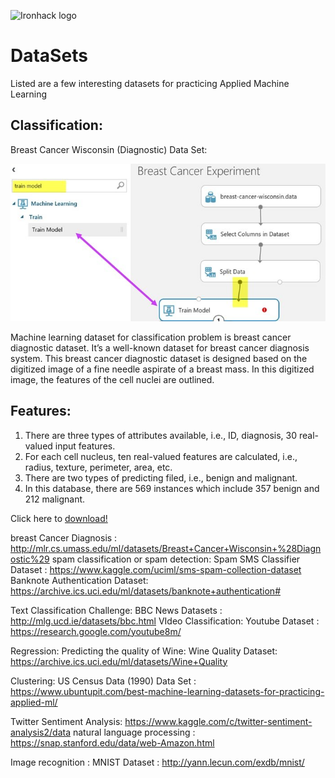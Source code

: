![Ironhack logo](https://i.imgur.com/1QgrNNw.png)
# DataSets
Listed are a few interesting datasets for practicing Applied Machine Learning

## Classification:
Breast Cancer Wisconsin (Diagnostic) Data Set:

![Breast Cancer data set](BreastCancer.jpg)

Machine learning dataset for classification problem is breast cancer diagnostic dataset. 
It’s a well-known dataset for breast cancer diagnosis system. This breast cancer diagnostic dataset is 
designed based on the digitized image of a fine needle aspirate of a breast mass. 
In this digitized image, the features of the cell nuclei are outlined.

## Features:

1. There are three types of attributes available, i.e., ID, diagnosis, 30 real-valued input features.
2. For each cell nucleus, ten real-valued features are calculated, i.e., radius, texture, perimeter, area, etc.
3. There are two types of predicting filed, i.e., benign and malignant.
4. In this database, there are 569 instances which include 357 benign and 212 malignant.

Click here to [download!](http://mlr.cs.umass.edu/ml/datasets/Breast+Cancer+Wisconsin+%28Diagnostic%29)

breast Cancer Diagnosis : http://mlr.cs.umass.edu/ml/datasets/Breast+Cancer+Wisconsin+%28Diagnostic%29
spam classification or spam detection: Spam SMS Classifier Dataset : https://www.kaggle.com/uciml/sms-spam-collection-dataset
Banknote Authentication Dataset: https://archive.ics.uci.edu/ml/datasets/banknote+authentication#


Text Classification Challenge: BBC News Datasets : http://mlg.ucd.ie/datasets/bbc.html
VIdeo Classification: Youtube Dataset : https://research.google.com/youtube8m/

Regression:
Predicting the quality of Wine: Wine Quality Dataset: https://archive.ics.uci.edu/ml/datasets/Wine+Quality

Clustering:
US Census Data (1990) Data Set : https://www.ubuntupit.com/best-machine-learning-datasets-for-practicing-applied-ml/

Twitter Sentiment Analysis: https://www.kaggle.com/c/twitter-sentiment-analysis2/data
natural language processing : https://snap.stanford.edu/data/web-Amazon.html

Image recognition : MNIST Dataset : http://yann.lecun.com/exdb/mnist/

